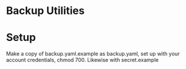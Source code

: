 # Backup Utilities 

# Setup

Make a copy of backup.yaml.example as backup.yaml, set up with your account credentials, chmod 700.
Likewise with secret.example 


